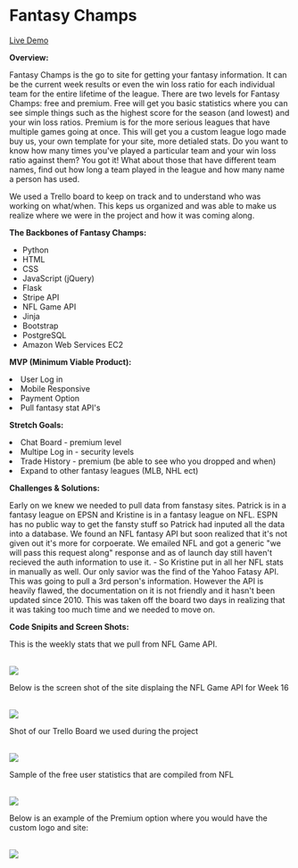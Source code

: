 # Fantasy Champs
<a href="www.fantasychamps.xyz">Live Demo</a>

<b>Overview:</b><p>
<p>Fantasy Champs is the go to site for getting your fantasy information. It can be the current week results or even the win loss ratio for each individual team for the entire lifetime of the league. There are two levels for Fantasy Champs: free and premium. Free will get you basic statistics where you can see simple things such as the highest score for the season (and lowest) and your win loss ratios. Premium is for the more serious leagues that have multiple games going at once. This will get you a custom league logo made buy us, your own template for your site, more detialed stats. Do you want to know how many times you've played a particular team and your win loss ratio against them? You got it! What about those that have different team names, find out how long a team played in the league and how many name a person has used. 

We used a Trello board to keep on track and to understand who was working on what/when. This keps us organized and was able to make us realize where we were in the project and how it was coming along. 


<b>The Backbones of Fantasy Champs:</b>
<ul><li>Python</li>
<li>HTML</li>
<li>CSS</li>
<li>JavaScript (jQuery)</li>
<li>Flask</li>
<li>Stripe API</li>
<li>NFL Game API</li>
<li>Jinja</li>
<li>Bootstrap</li>
<li>PostgreSQL</li>
<li>Amazon Web Services EC2</li></ul>


<b>MVP (Minimum Viable Product):</b>
<li>User Log in</li>
<li>Mobile Responsive</li>
<li>Payment Option</li>
<li>Pull fantasy stat API's</li>



<b>Stretch Goals:</b>
<li>Chat Board - premium level</li>
<li>Multipe Log in - security levels</li>
<li>Trade History - premium (be able to see who you dropped and when) </li>
<li>Expand to other fantasy leagues (MLB, NHL ect)</li>

<b>Challenges & Solutions:</b>
<p>Early on we knew we needed to pull data from fanstasy sites. Patrick is in a fantasy league on EPSN and Kristine is in a fantasy league on NFL. ESPN has no public way to get the fansty stuff so Patrick had inputed all the data into a database. We found an NFL fantasy API but soon realized that it's not given out it's more for corpoerate. We emailed NFL and got a generic "we will pass this request along" response and as of launch day still haven't recieved the auth information to use it. - So Kristine put in all her NFL stats in manually as well. Our only savior was the find of the Yahoo Fatasy API. This was going to pull a 3rd person's information. However the API is heavily flawed, the documentation on it is not friendly and it hasn't been updated since 2010. This was taken off the board two days in realizing that it was taking too much time and we needed to move on. 


<b>Code Snipits and Screen Shots: </b>
<p>This is the weekly stats that we pull from NFL Game API. <p><br>
<img src="https://cloud.githubusercontent.com/assets/23407120/21965818/2534c626-db2d-11e6-89a6-0c46e0914d4e.png"><br>
<p> Below is the screen shot of the site displaing the NFL Game API for Week 16</p><br>
<img src="https://cloud.githubusercontent.com/assets/23407120/21965866/12643aee-db2e-11e6-882d-9aa9844a50ca.png"><br>
<p> Shot of our Trello Board we used during the project</p><br>
<img src="https://cloud.githubusercontent.com/assets/23407120/21965847/b1f432e0-db2d-11e6-96b7-4a1a8dc1f87d.png"><br>
<p> Sample of the free user statistics that are compiled from NFL</p> <br>
<img src="https://cloud.githubusercontent.com/assets/23407120/21965939/5844acbe-db2f-11e6-8d2c-50870a9d49be.png"><br>
<p>Below is an example of the Premium option where you would have the custom logo and site:</p><br>
<img src="https://cloud.githubusercontent.com/assets/23407120/21968248/3e62c5aa-db58-11e6-9f1e-7d77566b4fbd.png">



